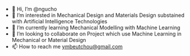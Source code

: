 - 👋 Hi, I’m @ngucho
- 👀 I’m interested in Mechanical Design and Materials Design substained with Artificial Intelligence Technologies
- 🌱 I’m currently learning Mechanical Modelling with Machine Learning
- 💞️ I’m looking to collaborate on Project which use Machine Learning in Mechanical or Material Design
- 📫 How to reach me ymbeutchou@gmail.com

<!---
ngucho/ngucho is a ✨ special ✨ repository because its `README.md` (this file) appears on your GitHub profile.
You can click the Preview link to take a look at your changes.
--->
